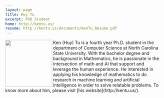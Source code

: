 ```yaml
---
layout: page
title: Huy Tu
excerpt: PhD Student
home: http://kentu.us/
resume: http://kentu.us/documents/KenTu_Resume.pdf
---
```



<img align="left" width="150" src="/img/huy.jpg">
Ken (Huy) Tu is a fourth year Ph.D. student in the department of Computer Science at North Carolina State University.
With the bachelor degree and background in Mathematics, he is passionate in the intersection of math and AI that support
and leverage the human experience. He interested in applying his knowledge of mathematics to do research in machine
learning and artificial intelligence in order to solve relatable problems. To know more about him, please visit [his website](http://kentu.us/).
